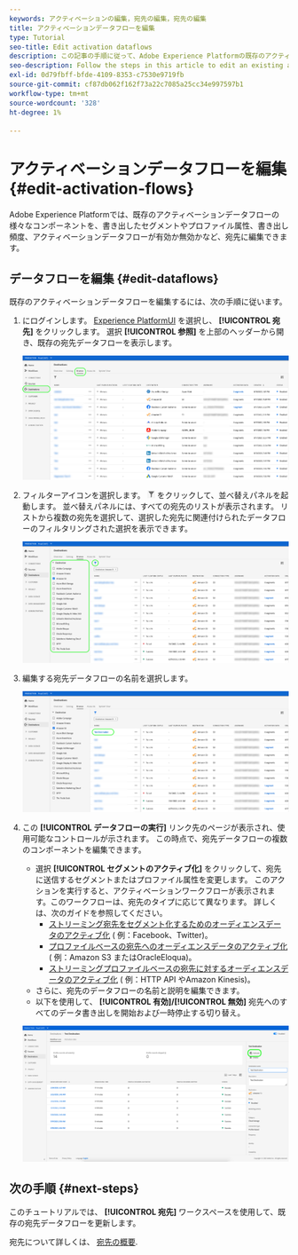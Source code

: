 ```yaml
---
keywords: アクティベーションの編集，宛先の編集，宛先の編集
title: アクティベーションデータフローを編集
type: Tutorial
seo-title: Edit activation dataflows
description: この記事の手順に従って、Adobe Experience Platformの既存のアクティベーションデータフローを編集します。
seo-description: Follow the steps in this article to edit an existing activation dataflow in Adobe Experience Platform.
exl-id: 0d79fbff-bfde-4109-8353-c7530e9719fb
source-git-commit: cf87db062f162f73a22c7085a25cc34e997597b1
workflow-type: tm+mt
source-wordcount: '328'
ht-degree: 1%

---
```


# アクティベーションデータフローを編集 {#edit-activation-flows}

Adobe Experience Platformでは、既存のアクティベーションデータフローの様々なコンポーネントを、書き出したセグメントやプロファイル属性、書き出し頻度、アクティベーションデータフローが有効か無効かなど、宛先に編集できます。

## データフローを編集 {#edit-dataflows}

既存のアクティベーションデータフローを編集するには、次の手順に従います。

1. にログインします。 [Experience PlatformUI](https://platform.adobe.com/) を選択し、 **[!UICONTROL 宛先]** をクリックします。 選択 **[!UICONTROL 参照]** を上部のヘッダーから開き、既存の宛先データフローを表示します。

   ![宛先の参照](../assets/ui/edit-activation/browse-destinations.png)

2. フィルターアイコンを選択します。 ![フィルターアイコン](../assets/ui/edit-activation/filter.png) をクリックして、並べ替えパネルを起動します。 並べ替えパネルには、すべての宛先のリストが表示されます。 リストから複数の宛先を選択して、選択した宛先に関連付けられたデータフローのフィルタリングされた選択を表示できます。

   ![宛先のフィルタリング](../assets/ui/edit-activation/filter-destinations.png)

3. 編集する宛先データフローの名前を選択します。

   ![宛先を選択](../assets/ui/edit-activation/destination-select.png)

4. この **[!UICONTROL データフローの実行]** リンク先のページが表示され、使用可能なコントロールが示されます。 この時点で、宛先データフローの複数のコンポーネントを編集できます。

   * 選択 **[!UICONTROL セグメントのアクティブ化]** をクリックして、宛先に送信するセグメントまたはプロファイル属性を変更します。 このアクションを実行すると、アクティベーションワークフローが表示されます。このワークフローは、宛先のタイプに応じて異なります。 詳しくは、次のガイドを参照してください。
      * [ストリーミング宛先をセグメント化するためのオーディエンスデータのアクティブ化](./activate-segment-streaming-destinations.md) ( 例：Facebook、Twitter)。
      * [プロファイルベースの宛先へのオーディエンスデータのアクティブ化](./activate-batch-profile-destinations.md) ( 例：Amazon S3 またはOracleEloqua)。
      * [ストリーミングプロファイルベースの宛先に対するオーディエンスデータのアクティブ化](./activate-streaming-profile-destinations.md) ( 例：HTTP API やAmazon Kinesis)。
   * さらに、宛先のデータフローの名前と説明を編集できます。
   * 以下を使用して、 **[!UICONTROL 有効]/[!UICONTROL 無効]** 宛先へのすべてのデータ書き出しを開始および一時停止する切り替え。

   ![宛先の詳細](../assets/ui/edit-activation/destination-details.png)

## 次の手順 {#next-steps}

このチュートリアルでは、 **[!UICONTROL 宛先]** ワークスペースを使用して、既存の宛先データフローを更新します。

宛先について詳しくは、 [宛先の概要](../catalog/overview.md).
